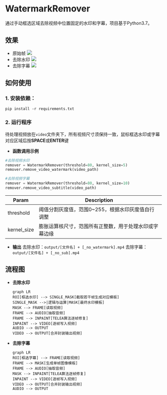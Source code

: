 # WatermarkRemover
通过手动框选区域去除视频中位置固定的水印和字幕，项目基于Python3.7。

## 效果
- 原始帧
<a href=''><img src='https://raw.githubusercontent.com/lxulxu/WatermarkRemover/master/image/no_sub.jpg'></a>
- 去除水印
<a href=''><img src='https://raw.githubusercontent.com/lxulxu/WatermarkRemover/master/image/no_watermark.jpg'></a>
- 去除字幕
<a href=''><img src='https://raw.githubusercontent.com/lxulxu/WatermarkRemover/master/image/no_sub.jpg'></a>

## 如何使用

### 1. 安装依赖：
  `pip install -r requirements.txt`

### 2. 运行程序
待处理视频放在`video`文件夹下，所有视频尺寸须保持一致，鼠标框选水印或字幕对应区域后按**SPACE**或**ENTER**键

- **函数调用示例**
```python
#去除视频水印
remover = WatermarkRemover(threshold=80, kernel_size=5)
remover.remove_video_watermark(video_path)

#去除视频字幕
remover = WatermarkRemover(threshold=80, kernel_size=10)
remover.remove_video_subtitle(video_path)
```
| Param | Description |
| - | - |
| threshold | 阈值分割灰度值，范围0~255，根据水印灰度值自行调整 |
| kernel_size | 膨胀运算核尺寸，范围所有正整数，用于处理水印或字幕边缘 |

- **输出**
去除水印：`output/[文件名] + [_no_watermark].mp4`
去除字幕：`output/[文件名] + [_no_sub].mp4`

## 流程图
  - **去除水印**
    ```mermaid
    graph LR
    ROI[框选水印] --> SINGLE_MASK[截取若干帧生成对应模板]
    SINGLE_MASK -->|逻辑与运算|MASK[最终水印模板]
    MASK --> FRAME[读取视频]
    FRAME --> AUDIO[抽取音频] 
    FRAME --> INPAINT[TELEA算法逐帧修复]
    INPAINT --> VIDEO[逐帧写入视频]
    AUDIO --> OUTPUT
    VIDEO --> OUTPUT[合并封装输出视频]
    ```
  - **去除字幕**
    ```mermaid
    graph LR
    ROI[框选字幕] --> FRAME[读取视频]
    FRAME --> MASK[生成单帧图像模板]
    FRAME --> AUDIO[抽取音频]
    MASK --> INPAINT[TELEA算法逐帧修复]
    INPAINT --> VIDEO[逐帧写入视频]
    VIDEO --> OUTPUT[合并封装输出视频]
    AUDIO --> OUTPUT
    ```